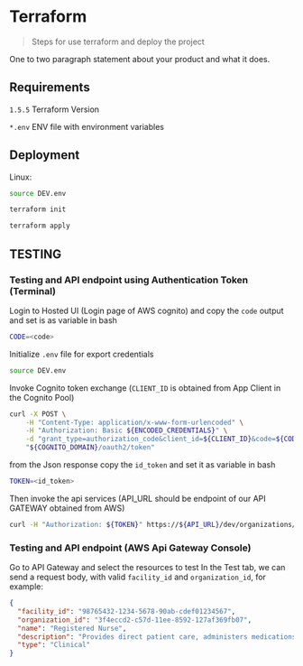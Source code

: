# Terraform
> Steps for use terraform and deploy the project

One to two paragraph statement about your product and what it does.

## Requirements
``1.5.5`` Terraform Version

``*.env`` ENV file with environment variables

## Deployment

Linux:

```sh
source DEV.env
```

```sh
terraform init
```

```sh
terraform apply
```

## TESTING

### Testing and API endpoint using Authentication Token (Terminal)

Login to Hosted UI (Login page of AWS cognito) and copy the `code` output and set is as variable in bash

```sh
CODE=<code>
```

Initialize `.env` file for export credentials

```sh
source DEV.env
```


Invoke Cognito token exchange (`CLIENT_ID` is obtained from App Client in the Cognito Pool)

```sh
curl -X POST \
    -H "Content-Type: application/x-www-form-urlencoded" \
    -H "Authorization: Basic ${ENCODED_CREDENTIALS}" \
    -d "grant_type=authorization_code&client_id=${CLIENT_ID}&code=${CODE}&redirect_uri=https://aqqakr76zbjxtqxw36d2fjluue0vkpkz.lambda-url.us-east-1.on.aws/" \
    "${COGNITO_DOMAIN}/oauth2/token"
```

from the Json response copy the `id_token` and set it as variable in bash

```sh
TOKEN=<id_token>
```

Then invoke the api services (API_URL should be endpoint of our API GATEWAY obtained from AWS)

```sh
curl -H "Authorization: ${TOKEN}" https://${API_URL}/dev/organizations/3f4eccd2-c57d-11ee-8592-127af369fb07/facilities
```

### Testing and API endpoint (AWS Api Gateway Console)

Go to API Gateway and select the resources to test
In the Test tab, we can send a request body, with valid `facility_id` and `organization_id`, for example:

```json
{
  "facility_id": "98765432-1234-5678-90ab-cdef01234567",
  "organization_id": "3f4eccd2-c57d-11ee-8592-127af369fb07",
  "name": "Registered Nurse",
  "description": "Provides direct patient care, administers medications, and monitors patient health.",
  "type": "Clinical"
}
```